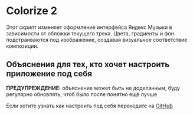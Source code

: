 # Colorize 2

Этот скрипт изменяет оформление интерфейса Яндекс Музыки в зависимости от обложки текущего трека. Цвета, градиенты и фон подстраиваются под изображение, создавая визуальное соответствие композиции.

## Объяснения для тех, кто хочет настроить приложение под себя

**ПРЕДУПРЕЖДЕНИЕ:** объяснение может быть не доделанным, буду регулярно обновлять, чтоб было после понятно ещё лучше

Если хотите узнать как настроить под себя переходите на [GitHub](https://github.com/Imperiadicks/Colorize-2?tab=readme-ov-file)
